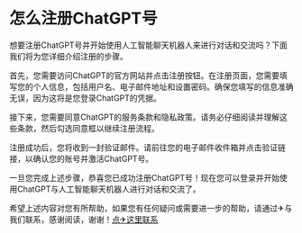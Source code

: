 # 怎么注册ChatGPT号

想要注册ChatGPT号并开始使用人工智能聊天机器人来进行对话和交流吗？下面我们将为您详细介绍注册的步骤。

首先，您需要访问ChatGPT的官方网站并点击注册按钮。在注册页面，您需要填写您的个人信息，包括用户名、电子邮件地址和设置密码。确保您填写的信息准确无误，因为这将是您登录ChatGPT的凭据。

接下来，您需要同意ChatGPT的服务条款和隐私政策。请务必仔细阅读并理解这些条款，然后勾选同意框以继续注册流程。

注册成功后，您将收到一封验证邮件。请前往您的电子邮件收件箱并点击验证链接，以确认您的账号并激活ChatGPT号。

一旦您完成上述步骤，恭喜您已成功注册ChatGPT号！现在您可以登录并开始使用ChatGPT与人工智能聊天机器人进行对话和交流了。

希望上述内容对您有所帮助，如果您有任何疑问或需要进一步的帮助，请通过✈与我们联系，感谢阅读，谢谢！[点✈这里联系](https://ads.k02.cc)
